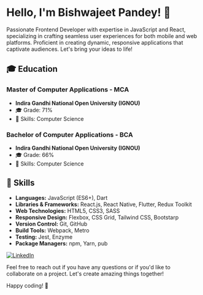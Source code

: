 # Hello, I'm Bishwajeet Pandey! 👋

Passionate Frontend Developer with expertise in JavaScript and React, specializing in crafting seamless user experiences for both mobile and web platforms. Proficient in creating dynamic, responsive applications that captivate audiences. Let's bring your ideas to life!

## 🎓 Education

### Master of Computer Applications - MCA
- **Indira Gandhi National Open University (IGNOU)**
- 🎓 Grade: 71%
- 🚀 Skills: Computer Science

### Bachelor of Computer Applications - BCA
- **Indira Gandhi National Open University (IGNOU)**
- 🎓 Grade: 66%
- 🚀 Skills: Computer Science

## 💼 Skills

- **Languages:** JavaScript (ES6+), Dart
- **Libraries & Frameworks:** React.js, React Native, Flutter, Redux Toolkit
- **Web Technologies:** HTML5, CSS3, SASS
- **Responsive Design:** Flexbox, CSS Grid, Tailwind CSS, Bootstarp
- **Version Control:** Git, GitHub
- **Build Tools:** Webpack, Metro
- **Testing:** Jest, Enzyme
- **Package Managers:** npm, Yarn, pub

[![LinkedIn](https://img.shields.io/badge/-LinkedIn-blue?style=flat-square&logo=linkedin&logoColor=white)](#https://www.linkedin.com/in/bishwajeet-pandey-a308b7192/)

Feel free to reach out if you have any questions or if you'd like to collaborate on a project. Let's create amazing things together!

Happy coding! 🚀
